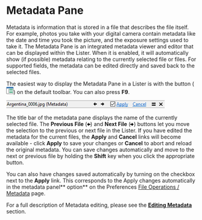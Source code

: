 # Metadata Pane

Metadata is information that is stored in a file that describes the file itself. For example, photos you take with your digital camera contain metadata like the date and time you took the picture, and the exposure settings used to take it. The Metadata Pane is an integrated metadata viewer and editor that can be displayed within the Lister. When it is enabled, it will automatically show (if possible) metadata relating to the currently selected file or files. For supported fields, the metadata can be edited directly and saved back to the selected files.

The easiest way to display the Metadata Pane in a Lister is with the button (![](/Manual/images/media/metapane_button.png)) on the default toolbar. You can also press **F9**.

  
![](/Manual/images/media/metapane_titlebar.png) 

The title bar of the metadata pane displays the name of the currently selected file. The **Previous File** (![](/Manual/images/media/viewer_pane_-_prev.png)) and **Next File** (![](/Manual/images/media/viewer_pane_-_next.png)) buttons let you move the selection to the previous or next file in the Lister. If you have edited the metadata for the current files, the **Apply** and **Cancel** links will become available - click **Apply** to save your changes or **Cancel** to abort and reload the original metadata. You can save changes automatically and move to the next or previous file by holding the **Shift** key when you click the appropriate button.

You can also have changes saved automatically by turning on the checkbox next to the **Apply** link. This corresponds to the Apply changes automatically in the metadata panel\*\* option\*\* on the Preferences [File Operations / Metadata](/Manual/preferences/preferences_categories/file_operations/metadata/RAEDME.md) page.

For a full description of Metadata editing, please see the **[Editing Metadata](/Manual/file_operations/editing_metadata/RAEDME.md)** section.
